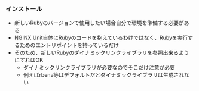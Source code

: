 ### インストール

* 新しいRubyのバージョンで使用したい場合自分で環境を準備する必要がある
* NGINX Unit自体にRubyのコードを抱えているわけではなく、Rubyを実行するためのエントリポイントを持っているだけ
* そのため、新しいRubyのダイナミックリンクライブラリを参照出来るようにすればOK
  * ダイナミックリンクライブラリが必要なのでそこだけ注意が必要
  * 例えばrbenv等はデフォルトだとダイナミックライブラリは生成されない
